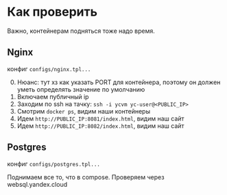 # Как проверить

Важно, контейнерам подняться тоже надо время.

## Nginx

конфиг `configs/nginx.tpl...`

0. Нюанс: тут хз как указать PORT для контейнера, поэтому он должен уметь определять значение по умолчанию
1. Включаем публичный ip
2. Заходим по ssh на тачку: `ssh -i ycvm yc-user@<PUBLIC_IP>`
3. Смотрим `docker ps`, видим наши контейнеры
4. Идем `http://PUBLIC_IP:8081/index.html`, видим наш сайт
5. Идем `http://PUBLIC_IP:8082/index.html`, видим наш сайт

## Postgres

конфиг `configs/postgres.tpl...`

Поднимаем все то, что в compose. Проверяем через websql.yandex.cloud


